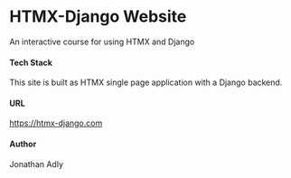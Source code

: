 # HTMX-Django Website
An interactive course for using HTMX and Django

#### Tech Stack
This site is built as HTMX single page application with a Django backend.

#### URL
https://htmx-django.com

#### Author
Jonathan Adly